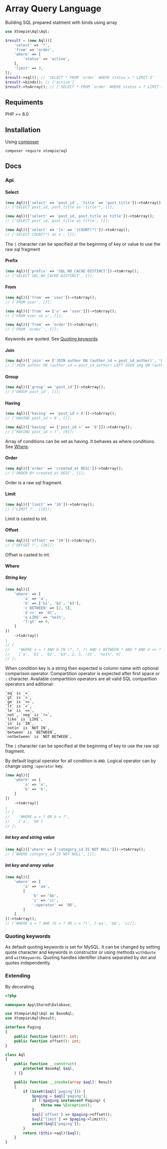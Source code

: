 # Array Query Language

Building SQL prepared statment with binds using array

```php
use Xtompie\Aql\Aql;

$result = (new Aql)([
    'select' => '*',
    'from' => 'order',
    'where' => [
        'status' => 'active',
    ],
    'limit' => 3,
]);
$result->sql(); // 'SELECT * FROM `order` WHERE status = ? LIMIT 3'
$result->binds(); // ['active']
$result->toArray(); // ['SELECT * FROM `order` WHERE status = ? LIMIT 3', ['active']]
```

## Requiments

PHP >= 8.0

## Installation

Using [composer](https://getcomposer.org/)

```
composer require xtompie/aql
```

## Docs

### Api

#### Select

```php
(new Aql)(['select' => 'post_id', 'title' => 'post_title'])->toArray();
// ["SELECT post_id, post_title as 'title'", []];

(new Aql)(['select' => 'post_id, post_title as title'])->toArray();
// ['SELECT post_id, post_title as title', []];

(new Aql)(['select' => '|x' => '|COUNT(*)'])->toArray();
// ['SELECT COUNT(*) as x', []];
```

The `|` character can be specified at the beginning of key or value to use the raw sql fragment

#### Prefix

```php
(new Aql)(['prefix' => 'SQL_NO_CACHE DISTINCT'])->toArray();
// ['SELECT SQL_NO_CACHE DISTINCT', []];
```

#### From

```php
(new Aql)(['from' => 'user'])->toArray();
// ['FROM user', []];

(new Aql)(['from' => ['u' => 'user']])->toArray();
// ['FROM user as u', []];

(new Aql)(['from' => 'order'])->toArray();
// ['FROM `order`', []];
```

Keywords are quoted.
See [Quoting keywords](#quoting-keywords)


#### Join

```php
(new Aql)(['join' => ['JOIN author ON (author_id = post_id_author)', 'LEFT JOIN img ON (author_id_img = img_id)']])->toArray();
// ['JOIN author ON (author_id = post_id_author) LEFT JOIN img ON (author_id_img = img_id)"]
```

#### Group

```php
(new Aql)(['group' => 'post_id'])->toArray();
// ['GROUP post_id', []];
```

#### Having

```php
(new Aql)(['having' => 'post_id > 0'])->toArray();
// ['HAVING post_id > 0', []];

(new Aql)(['having' => ['post_id >' => '0']])->toArray();
// ['HAVING post_id > ?', [0]];
```

Array of conditions can be set as having.
It behaves as where conditions.
See [Where](#where).

#### Order

```php
(new Aql)(['order' => 'created_at DESC'])->toArray();
// ['ORDER BY created_at DESC', []];
```

Order is a raw sql fragment.

#### Limit

```php
(new Aql)(['limit' => '10'])->toArray();
// ['LIMIT ?', [10]];
```

Limit is casted to int.

#### Offset

```php
(new Aql)(['offset' => '20'])->toArray();
// ['OFFSET ?', [20]];
```

Offset is casted to int.


#### Where

##### String key


```php
(new Aql)([
    'where' => [
        'a' => 'a',
        'b' => ['b1', 'b2', 'b3'],
        'c BETWEEN' => [2, 5],
        'd <>' => 'd1',
        'e LIKE' => '%e1%',
        'f:gt' => 9,
    ]
])
    ->toArray()
;
// [
//    'WHERE a = ? AND b IN (?, ?, ?) AND c BETWEEN ? AND ? AND d <> ? AND e LIKE ? AND f > ?',
//    ['a', 'b1', 'b2', 'b3', 2, 5, 'd1', '%e1%', 9]
// ];
```

When condition key is a string then expected is column name with optional comparison operator.
Compartition operator is expected after first space or `:` character.
Available compartition operators are all valid SQL comparition operators and aditional:
```
`eq` is `=`
`gt` is `>`,
`ge` is `>=`,
`lt` is `<`,
`le` is `<=`,
`not`, `neq` is `!=`,
`like` is `LIKE`,
`in` is `IN`,
`notin` is `NOT IN`,
`between` is `BETWEEN`,
`notbetween` is `NOT BETWEEN`,
```

The `|` character can be specified at the beginning of key to use the raw sql fragment.


By default logical operator for all condition is `AND`.
Logical operator can by change using `:operator` key.
```php
(new Aql)([
    'where' => [
        'a' => 'a',
        'b' => 'b',
    ]
])
    ->toArray()
;
// [
//    'WHERE a = ? OR b = ?',
//    ['a', 'bb']
// ];
```

##### Int key and string value

```php
(new Aql)(['where' => ['category_id IS NOT NULL']])->toArray();
// ['WHERE category_id IS NOT NULL', []];
```

##### Int key and array value

```php
(new Aql)([
    'where' => [
        'a' => 'aa',
        [
            'b' => 'bb',
            'c' => 'cc',
            ':operator' => 'OR',
        ]
    ]
])->toArray();
// ['WHERE a = ? AND (b = ? OR c = ?)', ['aa', 'bb', 'cc]];
```

### Quoting keywords

As default quoting keywords is set for MySQL.
It can be changed by setting quote character and keywords in constructor or using methods `withQuote` and `withKeywords`.
Quoting handles identifier chains separated by dot and quotes independently.

### Extending

By decorating

```php
<?php

namespace App\Shared\Database;

use Xtompie\Aql\Aql as BaseAql;
use Xtompie\Aql\Result;

interface Paging
{
    public function limit(): int;
    public function offset(): int;
}

class Aql
{
    public function __construct(
        protected BaseAql $aql,
    ) {}

    public function __invoke(array $aql): Result
    {
        if (isset($aql['paging'])) {
            $paging = $aql['paging'];
            if (!$paging instanceof Paging) {
                throw new \Exception();
            }
            $aql['offset'] => $paging->offset();
            $aql['limit'] => $paging->limit();
            unset($aql['paging']);
        }
        return ($this->aql)($aql);
    }
}

```
